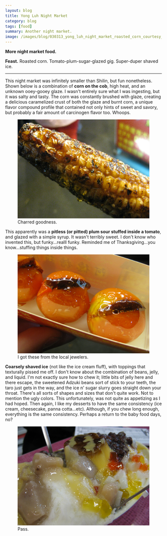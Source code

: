 ```yaml
---
layout: blog
title: Yong Luh Night Market
category: blog
tags: [food]  
summary: Another night market. 
image: /images/blog/030313_yong_luh_night_market_roasted_corn_courtesy_fc.jpg
---
```


**More night market food.**

**Feast.** Roasted corn. Tomato-plum-sugar-glazed gig. Super-duper shaved ice.

---

This night market was infinitely smaller than Shilin, but fun nonetheless. Shown below is a combination of **corn on the cob**, high heat, and an unknown ooey-gooey glaze. I wasn't entirely sure what I was ingesting, but it was salty and tasty. The corn was constantly brushed with glaze, creating a delicious caramelized crust of both the glaze and burnt corn, a unique flavor compound profile that contained not only hints of sweet and savory, but probably a fair amount of carcinogen flavor too. Whoops.

<figure>
    <img src="/images/blog/030313_yong_luh_night_market_roasted_corn_courtesy_fc.jpg"></img>
    <figcaption>Charred goodness.</figcaption>
</figure>

This apparently was a **pitless (or pitted) plum sour stuffed inside a tomato**, and glazed with a simple syrup. It wasn't terribly sweet. I don't know who invented this, but funky...realll funky. Reminded me of Thanksgiving...you know...stuffing things inside things.

<figure>
    <img src="/images/blog/030313_yong_luh_night_market_tomato-fermented_fruit_courtesy_fc.jpg"></img>
    <figcaption>I got these from the local jewelers.</figcaption>
</figure>

**Coarsely shaved ice** (not like the ice cream fluff), with toppings that texturally pissed me off. I don't know about the combination of beans, jelly, and liquid. I'm not exactly sure how to chew it; little bits of jelly here and there escape, the sweetened Adzuki beans sort of stick to your teeth, the taro just gets in the way, and the ice n' sugar slurry goes straight down your throat. There's all sorts of shapes and sizes that don't quite work. Not to mention the ugly colors. This unfortunately, was not quite as appetizing as I had hoped. Then again, I like my desserts to have the same consistency (ice cream, cheesecake, panna cotta...etc). Although, if you chew long enough, everything is the same consistency. Perhaps a return to the baby food days, no?

<figure>
    <img src="/images/blog/030313_yong_luh_night_market_shaved_taro-jelly-pudding-red_bean_ice_courtesy_fc.jpg"></img>
    <figcaption>Pass.</figcaption>
</figure>
